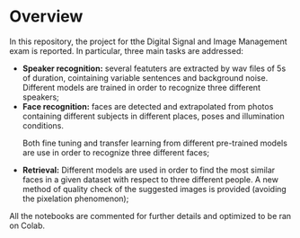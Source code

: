 <h1> Overview</h1>
In this repository, the project for tthe Digital Signal and Image Management exam is reported. In particular, three main tasks are addressed:
<p></p>
<ul>
<li><b>Speaker recognition:</b> several featuters are extracted by wav files of 5s of duration, cointaining variable sentences and background noise. 
Different models are trained in order to recognize three different speakers;</li>
<li><b>Face recognition:</b> faces are detected and extrapolated from photos containing different subjects in different places, poses and illumination conditions. <p></p>
Both fine tuning and transfer learning from different pre-trained models are use in order to recognize three different faces;</li><p></p>
<li><b>Retrieval:</b> Different models are used in order to find the most similar faces in a given dataset with respect to three different people. A new method of quality check of the suggested images is provided (avoiding the pixelation phenomenon); </li>
</ul>

All the notebooks are commented for further details and optimized to be ran on Colab.

